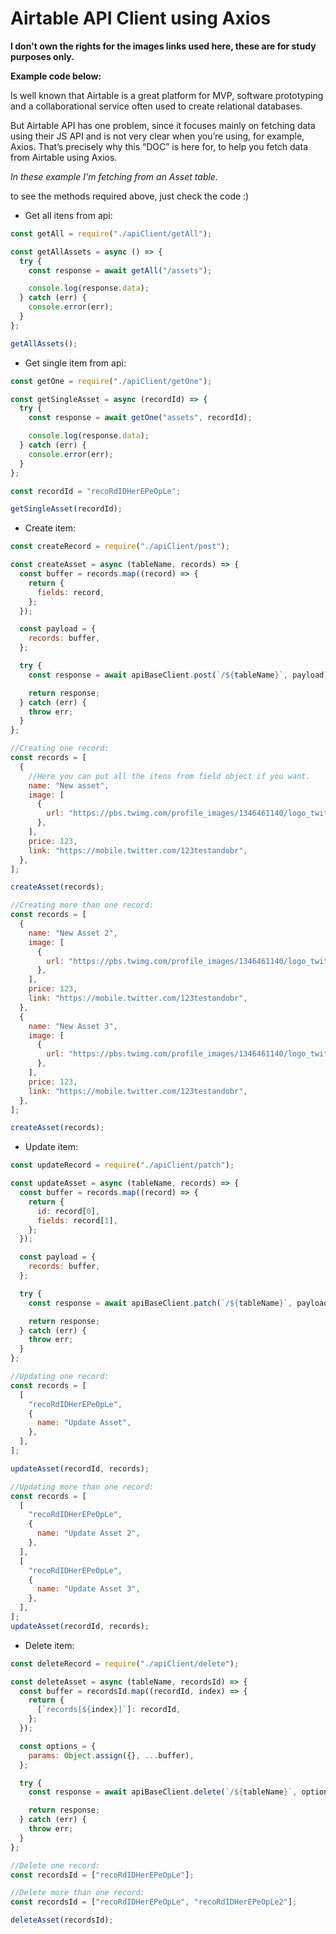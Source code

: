 # Airtable API Client using Axios

**I don't own the rights for the images links used here, these are for study purposes only.**

**Example code below:**

Is well known that Airtable is a great platform for MVP, software prototyping and a collaborational service often used to create relational databases.

But Airtable API has one problem, since it focuses mainly on fetching data using their JS API and is not very clear when you’re using, for example, Axios. That’s precisely why this “DOC” is here for, to help you fetch data from Airtable using Axios.

_In these example I'm fetching from an Asset table._

to see the methods required above, just check the code :)

- Get all itens from api:

```javascript
const getAll = require("./apiClient/getAll");

const getAllAssets = async () => {
  try {
    const response = await getAll("/assets");

    console.log(response.data);
  } catch (err) {
    console.error(err);
  }
};

getAllAssets();
```

- Get single item from api:

```javascript
const getOne = require("./apiClient/getOne");

const getSingleAsset = async (recordId) => {
  try {
    const response = await getOne("assets", recordId);

    console.log(response.data);
  } catch (err) {
    console.error(err);
  }
};

const recordId = "recoRdIDHerEPeOpLe";

getSingleAsset(recordId);
```

- Create item:

```javascript
const createRecord = require("./apiClient/post");

const createAsset = async (tableName, records) => {
  const buffer = records.map((record) => {
    return {
      fields: record,
    };
  });

  const payload = {
    records: buffer,
  };

  try {
    const response = await apiBaseClient.post(`/${tableName}`, payload);

    return response;
  } catch (err) {
    throw err;
  }
};

//Creating one record:
const records = [
  {
    //Here you can put all the itens from field object if you want.
    name: "New asset",
    image: [
      {
        url: "https://pbs.twimg.com/profile_images/1346461140/logo_twitter_400x400.jpg",
      },
    ],
    price: 123,
    link: "https://mobile.twitter.com/123testandobr",
  },
];

createAsset(records);

//Creating more than one record:
const records = [
  {
    name: "New Asset 2",
    image: [
      {
        url: "https://pbs.twimg.com/profile_images/1346461140/logo_twitter_400x400.jpg",
      },
    ],
    price: 123,
    link: "https://mobile.twitter.com/123testandobr",
  },
  {
    name: "New Asset 3",
    image: [
      {
        url: "https://pbs.twimg.com/profile_images/1346461140/logo_twitter_400x400.jpg",
      },
    ],
    price: 123,
    link: "https://mobile.twitter.com/123testandobr",
  },
];

createAsset(records);
```

- Update item:

```javascript
const updateRecord = require("./apiClient/patch");

const updateAsset = async (tableName, records) => {
  const buffer = records.map((record) => {
    return {
      id: record[0],
      fields: record[1],
    };
  });

  const payload = {
    records: buffer,
  };

  try {
    const response = await apiBaseClient.patch(`/${tableName}`, payload);

    return response;
  } catch (err) {
    throw err;
  }
};

//Updating one record:
const records = [
  [
    "recoRdIDHerEPeOpLe",
    {
      name: "Update Asset",
    },
  ],
];

updateAsset(recordId, records);

//Updating more than one record:
const records = [
  [
    "recoRdIDHerEPeOpLe",
    {
      name: "Update Asset 2",
    },
  ],
  [
    "recoRdIDHerEPeOpLe",
    {
      name: "Update Asset 3",
    },
  ],
];
updateAsset(recordId, records);
```

- Delete item:

```javascript
const deleteRecord = require("./apiClient/delete");

const deleteAsset = async (tableName, recordsId) => {
  const buffer = recordsId.map((recordId, index) => {
    return {
      [`records[${index}]`]: recordId,
    };
  });

  const options = {
    params: Object.assign({}, ...buffer),
  };

  try {
    const response = await apiBaseClient.delete(`/${tableName}`, options);

    return response;
  } catch (err) {
    throw err;
  }
};

//Delete one record:
const recordsId = ["recoRdIDHerEPeOpLe"];

//Delete more than one record:
const recordsId = ["recoRdIDHerEPeOpLe", "recoRdIDHerEPeOpLe2"];

deleteAsset(recordsId);
```
